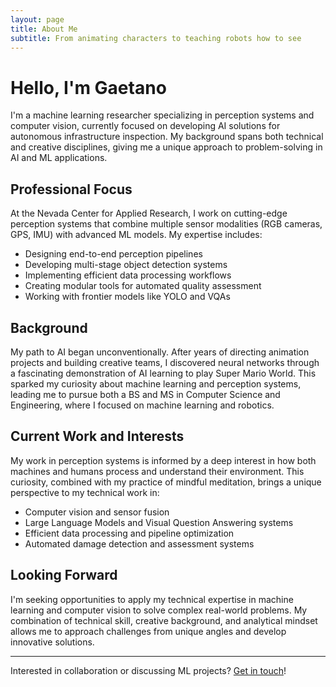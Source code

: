 ```yaml
---
layout: page
title: About Me
subtitle: From animating characters to teaching robots how to see
---
```


# Hello, I'm Gaetano

I'm a machine learning researcher specializing in perception systems and computer vision, currently focused on developing AI solutions for autonomous infrastructure inspection. My background spans both technical and creative disciplines, giving me a unique approach to problem-solving in AI and ML applications.

## Professional Focus

At the Nevada Center for Applied Research, I work on cutting-edge perception systems that combine multiple sensor modalities (RGB cameras, GPS, IMU) with advanced ML models. My expertise includes:

- Designing end-to-end perception pipelines
- Developing multi-stage object detection systems
- Implementing efficient data processing workflows
- Creating modular tools for automated quality assessment
- Working with frontier models like YOLO and VQAs

## Background

My path to AI began unconventionally. After years of directing animation projects and building creative teams, I discovered neural networks through a fascinating demonstration of AI learning to play Super Mario World. This sparked my curiosity about machine learning and perception systems, leading me to pursue both a BS and MS in Computer Science and Engineering, where I focused on machine learning and robotics.

## Current Work and Interests

My work in perception systems is informed by a deep interest in how both machines and humans process and understand their environment. This curiosity, combined with my practice of mindful meditation, brings a unique perspective to my technical work in:

- Computer vision and sensor fusion
- Large Language Models and Visual Question Answering systems
- Efficient data processing and pipeline optimization
- Automated damage detection and assessment systems

## Looking Forward

I'm seeking opportunities to apply my technical expertise in machine learning and computer vision to solve complex real-world problems. My combination of technical skill, creative background, and analytical mindset allows me to approach challenges from unique angles and develop innovative solutions.

---

Interested in collaboration or discussing ML projects? [Get in touch](#contact)!